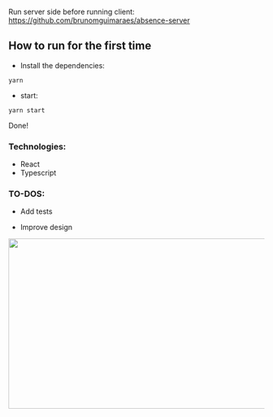 Run server side before running client: https://github.com/brunomguimaraes/absence-server

## How to run for the first time
- Install the dependencies:

`yarn`

- start:

`yarn start`

Done!

### Technologies:
- React
- Typescript

### TO-DOS:
* Add tests

* Improve design

<img style="-webkit-user-select: none;margin: auto;cursor: zoom-in;" src="https://i.imgur.com/n6dTYpU.png" width="708" height="335">
